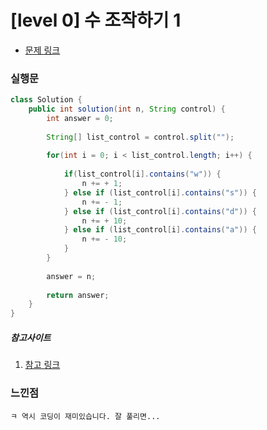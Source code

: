 # [level 0] 수 조작하기 1 

* [문제 링크](https://school.programmers.co.kr/learn/courses/30/lessons/181926)


### 실행문
```java
class Solution {
    public int solution(int n, String control) {
        int answer = 0;
        
        String[] list_control = control.split("");
        
        for(int i = 0; i < list_control.length; i++) {
            
            if(list_control[i].contains("w")) {
                n += + 1;
            } else if (list_control[i].contains("s")) {
                n += - 1;
            } else if (list_control[i].contains("d")) {
                n += + 10;
            } else if (list_control[i].contains("a")) {
                n += - 10;
            }
        }
        
        answer = n;
        
        return answer;
    }
}
```


##### 참고사이트
1. [참고 링크](https://hianna.tistory.com/556) 


### 느낀점
```
ㅋ 역시 코딩이 재미있습니다. 잘 풀리면...
``` 